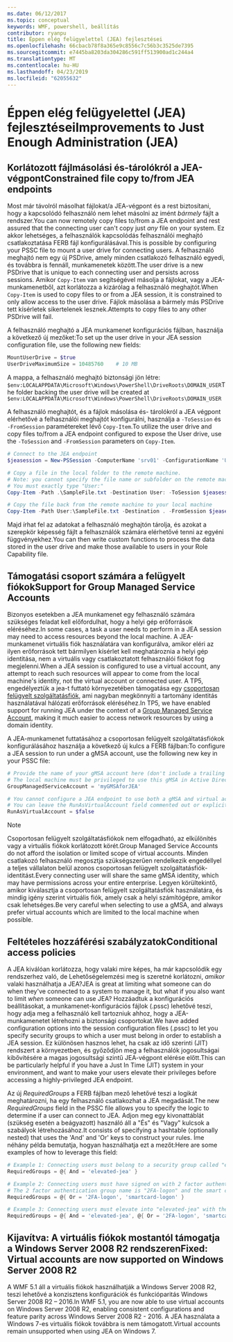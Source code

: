 ```yaml
---
ms.date: 06/12/2017
ms.topic: conceptual
keywords: WMF, powershell, beállítás
contributor: ryanpu
title: Éppen elég felügyelettel (JEA) fejlesztései
ms.openlocfilehash: 66cbacb78f8a365e9c8556c7c56b3c3525de7395
ms.sourcegitcommit: e7445ba8203da304286c591ff513900ad1c244a4
ms.translationtype: MT
ms.contentlocale: hu-HU
ms.lasthandoff: 04/23/2019
ms.locfileid: "62055632"
---
```

# <a name="improvements-to-just-enough-administration-jea"></a><span data-ttu-id="0d897-103">Éppen elég felügyelettel (JEA) fejlesztései</span><span class="sxs-lookup"><span data-stu-id="0d897-103">Improvements to Just Enough Administration (JEA)</span></span>

## <a name="constrained-file-copy-tofrom-jea-endpoints"></a><span data-ttu-id="0d897-104">Korlátozott fájlmásolási és-tárolókról a JEA-végpont</span><span class="sxs-lookup"><span data-stu-id="0d897-104">Constrained file copy to/from JEA endpoints</span></span>

<span data-ttu-id="0d897-105">Most már távolról másolhat fájlokat/a JEA-végpont és a rest biztosítani, hogy a kapcsolódó felhasználó nem lehet másolni az imént *bármely* fájlt a rendszer.</span><span class="sxs-lookup"><span data-stu-id="0d897-105">You can now remotely copy files to/from a JEA endpoint and rest assured that the connecting user can't copy just *any* file on your system.</span></span> <span data-ttu-id="0d897-106">Ez akkor lehetséges, a felhasználók kapcsolódás felhasználói meghajtó csatlakoztatása FERB fájl konfigurálásával.</span><span class="sxs-lookup"><span data-stu-id="0d897-106">This is possible by configuring your PSSC file to mount a user drive for connecting users.</span></span> <span data-ttu-id="0d897-107">A felhasználó meghajtó nem egy új PSDrive, amely minden csatlakozó felhasználó egyedi, és továbbra is fennáll, munkamenetek között.</span><span class="sxs-lookup"><span data-stu-id="0d897-107">The user drive is a new PSDrive that is unique to each connecting user and persists across sessions.</span></span> <span data-ttu-id="0d897-108">Amikor `Copy-Item` van segítségével másolja a fájlokat, vagy a JEA-munkamenetből, azt korlátozza a kizárólag a felhasználó meghajtót.</span><span class="sxs-lookup"><span data-stu-id="0d897-108">When `Copy-Item` is used to copy files to or from a JEA session, it is constrained to only allow access to the user drive.</span></span> <span data-ttu-id="0d897-109">Fájlok másolása a bármely más PSDrive tett kísérletek sikertelenek lesznek.</span><span class="sxs-lookup"><span data-stu-id="0d897-109">Attempts to copy files to any other PSDrive will fail.</span></span>

<span data-ttu-id="0d897-110">A felhasználó meghajtó a JEA munkamenet konfigurációs fájlban, használja a következő új mezőket:</span><span class="sxs-lookup"><span data-stu-id="0d897-110">To set up the user drive in your JEA session configuration file, use the following new fields:</span></span>

```powershell
MountUserDrive = $true
UserDriveMaximumSize = 10485760    # 10 MB
```

<span data-ttu-id="0d897-111">A mappa, a felhasználó meghajtó biztonsági jön létre: `$env:LOCALAPPDATA\Microsoft\Windows\PowerShell\DriveRoots\DOMAIN_USER`</span><span class="sxs-lookup"><span data-stu-id="0d897-111">The folder backing the user drive will be created at `$env:LOCALAPPDATA\Microsoft\Windows\PowerShell\DriveRoots\DOMAIN_USER`</span></span>

<span data-ttu-id="0d897-112">A felhasználó meghajtót, és a fájlok másolása és- tárolókról a JEA végpont elérhetővé a felhasználói meghajtót konfigurálni, használja a `-ToSession` és `-FromSession` paramétereket lévő `Copy-Item`.</span><span class="sxs-lookup"><span data-stu-id="0d897-112">To utilize the user drive and copy files to/from a JEA endpoint configured to expose the User drive, use the `-ToSession` and `-FromSession` parameters on `Copy-Item`.</span></span>

```powershell
# Connect to the JEA endpoint
$jeasession = New-PSSession -ComputerName 'srv01' -ConfigurationName 'UserDemo'

# Copy a file in the local folder to the remote machine.
# Note: you cannot specify the file name or subfolder on the remote machine.
# You must exactly type "User:"
Copy-Item -Path .\SampleFile.txt -Destination User: -ToSession $jeasession

# Copy the file back from the remote machine to your local machine
Copy-Item -Path User:\SampleFile.txt -Destination . -FromSession $jeasession
```

<span data-ttu-id="0d897-113">Majd írhat fel az adatokat a felhasználó meghajtón tárolja, és azokat a szerepkör képesség fájlt a felhasználók számára elérhetővé tenni az egyéni függvényekhez.</span><span class="sxs-lookup"><span data-stu-id="0d897-113">You can then write custom functions to process the data stored in the user drive and make those available to users in your Role Capability file.</span></span>

## <a name="support-for-group-managed-service-accounts"></a><span data-ttu-id="0d897-114">Támogatási csoport számára a felügyelt fiókok</span><span class="sxs-lookup"><span data-stu-id="0d897-114">Support for Group Managed Service Accounts</span></span>

<span data-ttu-id="0d897-115">Bizonyos esetekben a JEA munkamenet egy felhasználó számára szükséges feladat kell előfordulhat, hogy a helyi gép erőforrások eléréséhez.</span><span class="sxs-lookup"><span data-stu-id="0d897-115">In some cases, a task a user needs to perform in a JEA session may need to access resources beyond the local machine.</span></span> <span data-ttu-id="0d897-116">A JEA-munkamenet virtuális fiók használatára van konfigurálva, amikor eléri az ilyen erőforrások tett bármilyen kísérlet kell meghatároznia a helyi gép identitása, nem a virtuális vagy csatlakoztatott felhasználói fiókot fog megjelenni.</span><span class="sxs-lookup"><span data-stu-id="0d897-116">When a JEA session is configured to use a virtual account, any attempt to reach such resources will appear to come from the local machine's identity, not the virtual account or connected user.</span></span> <span data-ttu-id="0d897-117">A TP5, engedélyeztük a jea-t futtató környezetében támogatása egy [csoportosan felügyelt szolgáltatásfiók](/previous-versions/windows/it-pro/windows-server-2012-R2-and-2012/jj128431\(v=ws.11\)), ami nagyban megkönnyíti a tartomány identitás használatával hálózati erőforrások eléréséhez.</span><span class="sxs-lookup"><span data-stu-id="0d897-117">In TP5, we have enabled support for running JEA under the context of a [Group Managed Service Account](/previous-versions/windows/it-pro/windows-server-2012-R2-and-2012/jj128431\(v=ws.11\)), making it much easier to access network resources by using a domain identity.</span></span>

<span data-ttu-id="0d897-118">A JEA-munkamenet futtatásához a csoportosan felügyelt szolgáltatásfiókok konfigurálásához használja a következő új kulcs a FERB fájlban:</span><span class="sxs-lookup"><span data-stu-id="0d897-118">To configure a JEA session to run under a gMSA account, use the following new key in your PSSC file:</span></span>

```powershell
# Provide the name of your gMSA account here (don't include a trailing $)
# The local machine must be privileged to use this gMSA in Active Directory
GroupManagedServiceAccount = 'myGMSAforJEA'

# You cannot configure a JEA endpoint to use both a gMSA and virtual account
# You can leave the RunAsVirtualAccount field commented out or explicitly set it to false
RunAsVirtualAccount = $false
```

> [!NOTE]
> <span data-ttu-id="0d897-119">Csoportosan felügyelt szolgáltatásfiókok nem elfogadható, az elkülönítés vagy a virtuális fiókok korlátozott körét.</span><span class="sxs-lookup"><span data-stu-id="0d897-119">Group Managed Service Accounts do not afford the isolation or limited scope of virtual accounts.</span></span>
> <span data-ttu-id="0d897-120">Minden csatlakozó felhasználó megosztja szükségszerűen rendelkezik engedéllyel a teljes vállalaton belül azonos csoportosan felügyelt szolgáltatásfiók-identitást.</span><span class="sxs-lookup"><span data-stu-id="0d897-120">Every connecting user will share the same gMSA identity, which may have permissions across your entire enterprise.</span></span> <span data-ttu-id="0d897-121">Legyen körültekintő, amikor kiválasztja a csoportosan felügyelt szolgáltatásfiók használatára, és mindig igény szerint virtuális fiók, amely csak a helyi számítógépre, amikor csak lehetséges.</span><span class="sxs-lookup"><span data-stu-id="0d897-121">Be very careful when selecting to use a gMSA, and always prefer virtual accounts which are limited to the local machine when possible.</span></span>

## <a name="conditional-access-policies"></a><span data-ttu-id="0d897-122">Feltételes hozzáférési szabályzatok</span><span class="sxs-lookup"><span data-stu-id="0d897-122">Conditional access policies</span></span>

<span data-ttu-id="0d897-123">A JEA kiválóan korlátozza, hogy valaki mire képes, ha már kapcsolódik egy rendszerhez való, de Lehetőségelemzési meg is szeretné korlátozni, *amikor* valaki használhatja a JEA?</span><span class="sxs-lookup"><span data-stu-id="0d897-123">JEA is great at limiting what someone can do when they've connected to a system to manage it, but what if you also want to limit *when* someone can use JEA?</span></span> <span data-ttu-id="0d897-124">Hozzáadtuk a konfigurációs beállításokat, a munkamenet-konfigurációs fájlok (.pssc) lehetővé teszi, hogy adja meg a felhasználó kell tartozniuk ahhoz, hogy a JEA-munkamenetet létrehozni a biztonsági csoportokat.</span><span class="sxs-lookup"><span data-stu-id="0d897-124">We have added configuration options into the session configuration files (.pssc) to let you specify security groups to which a user must belong in order to establish a JEA session.</span></span> <span data-ttu-id="0d897-125">Ez különösen hasznos lehet, ha csak az idő szerinti (JIT) rendszert a környezetben, és győződjön meg a felhasználók jogosultságai kibővítésére a magas jogosultsági szintű JEA-végpont elérése előtt.</span><span class="sxs-lookup"><span data-stu-id="0d897-125">This can be particularly helpful if you have a Just In Time (JIT) system in your environment, and want to make your users elevate their privileges before accessing a highly-privileged JEA endpoint.</span></span>

<span data-ttu-id="0d897-126">Az új *RequiredGroups* a FERB fájlban mező lehetővé teszi a logikát meghatározni, ha egy felhasználó csatlakozhat a JEA megadását.</span><span class="sxs-lookup"><span data-stu-id="0d897-126">The new *RequiredGroups* field in the PSSC file allows you to specify the logic to determine if a user can connect to JEA.</span></span> <span data-ttu-id="0d897-127">Adjon meg egy kivonattáblát (szükség esetén a beágyazott) használó áll a "És" és "Vagy" kulcsok a szabályok létrehozásához.</span><span class="sxs-lookup"><span data-stu-id="0d897-127">It consists of specifying a hashtable (optionally nested) that uses the 'And' and 'Or' keys to construct your rules.</span></span> <span data-ttu-id="0d897-128">Íme néhány példa bemutatja, hogyan használhatja ezt a mezőt:</span><span class="sxs-lookup"><span data-stu-id="0d897-128">Here are some examples of how to leverage this field:</span></span>

```powershell
# Example 1: Connecting users must belong to a security group called "elevated-jea"
RequiredGroups = @{ And = 'elevated-jea' }

# Example 2: Connecting users must have signed on with 2 factor authentication or a smart card
# The 2 factor authentication group name is "2FA-logon" and the smart card group name is "smartcard-logon"
RequiredGroups = @{ Or = '2FA-logon', 'smartcard-logon' }

# Example 3: Connecting users must elevate into "elevated-jea" with their JIT system and have logged on with 2FA or a smart card
RequiredGroups = @{ And = 'elevated-jea', @{ Or = '2FA-logon', 'smartcard-logon' }}
```

## <a name="fixed-virtual-accounts-are-now-supported-on-windows-server-2008-r2"></a><span data-ttu-id="0d897-129">Kijavítva: A virtuális fiókok mostantól támogatja a Windows Server 2008 R2 rendszeren</span><span class="sxs-lookup"><span data-stu-id="0d897-129">Fixed: Virtual accounts are now supported on Windows Server 2008 R2</span></span>

<span data-ttu-id="0d897-130">A WMF 5.1 áll a virtuális fiókok használhatják a Windows Server 2008 R2, teszi lehetővé a konzisztens konfigurációk és funkcióparitás Windows Server 2008 R2 – 2016.</span><span class="sxs-lookup"><span data-stu-id="0d897-130">In WMF 5.1, you are now able to use virtual accounts on Windows Server 2008 R2, enabling consistent configurations and feature parity across Windows Server 2008 R2 - 2016.</span></span> <span data-ttu-id="0d897-131">A JEA használata a Windows 7-es virtuális fiókok továbbra is nem támogatott.</span><span class="sxs-lookup"><span data-stu-id="0d897-131">Virtual accounts remain unsupported when using JEA on Windows 7.</span></span>